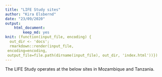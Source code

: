 ```yaml
---
title: "LIFE Study sites"
author: "Kira Elsbernd"
date: "23/09/2020"
output: 
    html_document:
        keep_md: yes
knit: (function(input_file, encoding) {
  out_dir <- 'docs';
  rmarkdown::render(input_file,
 encoding=encoding,
 output_file=file.path(dirname(input_file), out_dir, 'index.html'))})
---
```






The LIFE Study operates at the below sites in Mozambique and Tanzania. 

<!--html_preserve--><div id="htmlwidget-08d866b83e645f29a303" style="width:672px;height:480px;" class="leaflet html-widget"></div>
<script type="application/json" data-for="htmlwidget-08d866b83e645f29a303">{"x":{"options":{"crs":{"crsClass":"L.CRS.EPSG3857","code":null,"proj4def":null,"projectedBounds":null,"options":{}}},"calls":[{"method":"addTiles","args":["//{s}.tile.openstreetmap.org/{z}/{x}/{y}.png",null,null,{"minZoom":0,"maxZoom":18,"tileSize":256,"subdomains":"abc","errorTileUrl":"","tms":false,"noWrap":false,"zoomOffset":0,"zoomReverse":false,"opacity":1,"zIndex":1,"detectRetina":false,"attribution":"&copy; <a href=\"http://openstreetmap.org\">OpenStreetMap<\/a> contributors, <a href=\"http://creativecommons.org/licenses/by-sa/2.0/\">CC-BY-SA<\/a>"}]},{"method":"addMarkers","args":[[-19.76747,-19.811894,-19.84015,-19.617475,-19.10852,-19.113005,-19.834989,-19.744088,-19.52847,-19.142602,-19.076444,-8.6166579,-8.517675,-9.251458,-8.907997,-8.861454,-9.283585,-9.065504,-8.635528,-9.196822,-8.891539,-9.151648],[34.869487,34.863471,34.842883,34.741164,33.477786,33.458242,34.88483,34.860668,34.625539,33.476426,33.64165,34.666688,33.425774,33.641853,33.459752,34.032897,33.843083,33.136366,33.559203,33.353406,33.433794,33.522349],null,null,null,{"interactive":true,"draggable":false,"keyboard":true,"title":"","alt":"","zIndexOffset":0,"opacity":1,"riseOnHover":false,"riseOffset":250},["Nhaconjo","Munhava","Ponta Gea","Dondo","Nhamaonha","1 de Maio","Macurrungo","Chingusurra","Mafambisse","7 de Abril","Gondola","Igawilo","Chunya","Tukuyu","Ruanda","Chimala","Itete","Iyula","Chalangwa","Ilembo","Kiwanjampaka","Igogwe"],null,{"showCoverageOnHover":true,"zoomToBoundsOnClick":true,"spiderfyOnMaxZoom":true,"removeOutsideVisibleBounds":true,"spiderLegPolylineOptions":{"weight":1.5,"color":"#222","opacity":0.5},"freezeAtZoom":false},null,null,{"interactive":false,"permanent":false,"direction":"auto","opacity":1,"offset":[0,0],"textsize":"10px","textOnly":false,"className":"","sticky":true},null]}],"limits":{"lat":[-19.84015,-8.517675],"lng":[33.136366,34.88483]}},"evals":[],"jsHooks":[]}</script><!--/html_preserve-->
